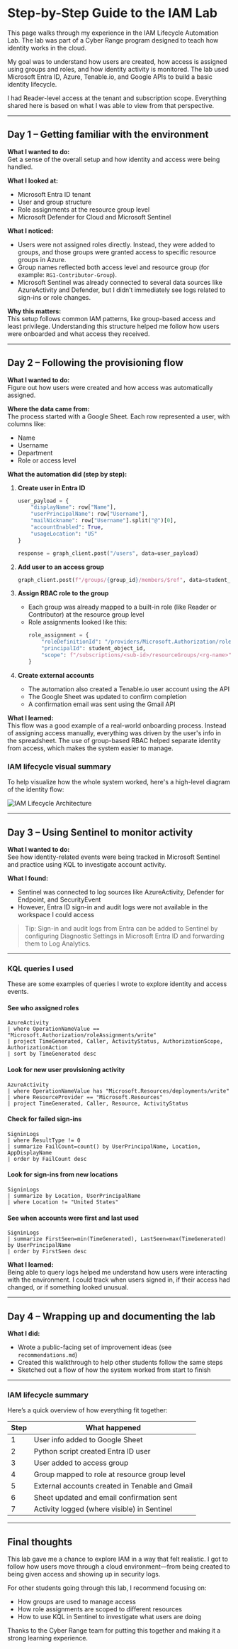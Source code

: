 # Step-by-Step Guide to the IAM Lab

This page walks through my experience in the IAM Lifecycle Automation Lab. The lab was part of a Cyber Range program designed to teach how identity works in the cloud.

My goal was to understand how users are created, how access is assigned using groups and roles, and how identity activity is monitored. The lab used Microsoft Entra ID, Azure, Tenable.io, and Google APIs to build a basic identity lifecycle.

I had Reader-level access at the tenant and subscription scope. Everything shared here is based on what I was able to view from that perspective.

---

## Day 1 – Getting familiar with the environment

**What I wanted to do:**  
Get a sense of the overall setup and how identity and access were being handled.

**What I looked at:**
- Microsoft Entra ID tenant
- User and group structure
- Role assignments at the resource group level
- Microsoft Defender for Cloud and Microsoft Sentinel

**What I noticed:**
- Users were not assigned roles directly. Instead, they were added to groups, and those groups were granted access to specific resource groups in Azure.
- Group names reflected both access level and resource group (for example: `RG1-Contributor-Group`).
- Microsoft Sentinel was already connected to several data sources like AzureActivity and Defender, but I didn’t immediately see logs related to sign-ins or role changes.

**Why this matters:**  
This setup follows common IAM patterns, like group-based access and least privilege. Understanding this structure helped me follow how users were onboarded and what access they received.

---

## Day 2 – Following the provisioning flow

**What I wanted to do:**  
Figure out how users were created and how access was automatically assigned.

**Where the data came from:**  
The process started with a Google Sheet. Each row represented a user, with columns like:
- Name
- Username
- Department
- Role or access level

**What the automation did (step by step):**

1. **Create user in Entra ID**
    ```python
    user_payload = {
        "displayName": row["Name"],
        "userPrincipalName": row["Username"],
        "mailNickname": row["Username"].split("@")[0],
        "accountEnabled": True,
        "usageLocation": "US"
    }

    response = graph_client.post("/users", data=user_payload)
    ```

2. **Add user to an access group**
    ```python
    graph_client.post(f"/groups/{group_id}/members/$ref", data=student_id_payload)
    ```

3. **Assign RBAC role to the group**
    - Each group was already mapped to a built-in role (like Reader or Contributor) at the resource group level
    - Role assignments looked like this:
        ```python
        role_assignment = {
            "roleDefinitionId": "/providers/Microsoft.Authorization/roleDefinitions/<GUID>",
            "principalId": student_object_id,
            "scope": f"/subscriptions/<sub-id>/resourceGroups/<rg-name>"
        }
        ```

4. **Create external accounts**
    - The automation also created a Tenable.io user account using the API
    - The Google Sheet was updated to confirm completion
    - A confirmation email was sent using the Gmail API

**What I learned:**  
This flow was a good example of a real-world onboarding process. Instead of assigning access manually, everything was driven by the user's info in the spreadsheet. The use of group-based RBAC helped separate identity from access, which makes the system easier to manage.

### IAM lifecycle visual summary

To help visualize how the whole system worked, here's a high-level diagram of the identity flow:

![IAM Lifecycle Architecture](https://github.com/user-attachments/assets/056c015b-36b8-4b06-b351-978455a755a1)

---

## Day 3 – Using Sentinel to monitor activity

**What I wanted to do:**  
See how identity-related events were being tracked in Microsoft Sentinel and practice using KQL to investigate account activity.

**What I found:**
- Sentinel was connected to log sources like AzureActivity, Defender for Endpoint, and SecurityEvent
- However, Entra ID sign-in and audit logs were not available in the workspace I could access

> Tip: Sign-in and audit logs from Entra can be added to Sentinel by configuring Diagnostic Settings in Microsoft Entra ID and forwarding them to Log Analytics.

---

### KQL queries I used

These are some examples of queries I wrote to explore identity and access events.

#### See who assigned roles

    AzureActivity
    | where OperationNameValue == "Microsoft.Authorization/roleAssignments/write"
    | project TimeGenerated, Caller, ActivityStatus, AuthorizationScope, AuthorizationAction
    | sort by TimeGenerated desc

#### Look for new user provisioning activity

    AzureActivity
    | where OperationNameValue has "Microsoft.Resources/deployments/write"
    | where ResourceProvider == "Microsoft.Resources"
    | project TimeGenerated, Caller, Resource, ActivityStatus

#### Check for failed sign-ins

    SigninLogs
    | where ResultType != 0
    | summarize FailCount=count() by UserPrincipalName, Location, AppDisplayName
    | order by FailCount desc

#### Look for sign-ins from new locations

    SigninLogs
    | summarize by Location, UserPrincipalName
    | where Location != "United States"

#### See when accounts were first and last used

    SigninLogs
    | summarize FirstSeen=min(TimeGenerated), LastSeen=max(TimeGenerated) by UserPrincipalName
    | order by FirstSeen desc

**What I learned:**  
Being able to query logs helped me understand how users were interacting with the environment. I could track when users signed in, if their access had changed, or if something looked unusual.

---

## Day 4 – Wrapping up and documenting the lab

**What I did:**
- Wrote a public-facing set of improvement ideas (see `recommendations.md`)
- Created this walkthrough to help other students follow the same steps
- Sketched out a flow of how the system worked from start to finish

---

### IAM lifecycle summary

Here’s a quick overview of how everything fit together:

| Step | What happened |
|------|---------------|
| 1 | User info added to Google Sheet |
| 2 | Python script created Entra ID user |
| 3 | User added to access group |
| 4 | Group mapped to role at resource group level |
| 5 | External accounts created in Tenable and Gmail |
| 6 | Sheet updated and email confirmation sent |
| 7 | Activity logged (where visible) in Sentinel |

---

## Final thoughts

This lab gave me a chance to explore IAM in a way that felt realistic. I got to follow how users move through a cloud environment—from being created to being given access and showing up in security logs.

For other students going through this lab, I recommend focusing on:
- How groups are used to manage access
- How role assignments are scoped to different resources
- How to use KQL in Sentinel to investigate what users are doing

Thanks to the Cyber Range team for putting this together and making it a strong learning experience.
